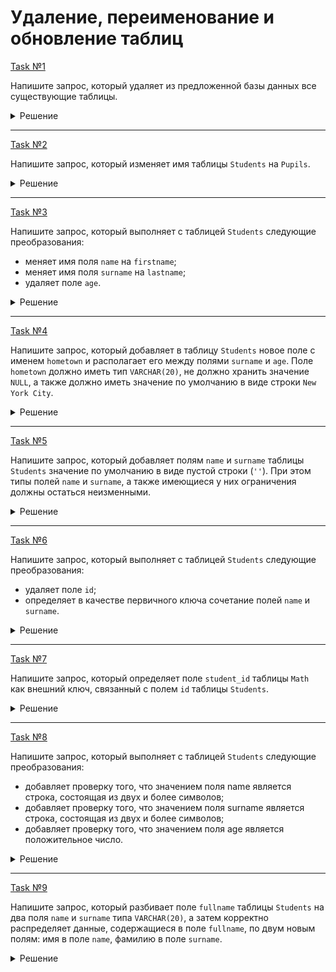 # Удаление, переименование и обновление таблиц

[Task №1](https://stepik.org/lesson/1054084/step/11?unit=1063286)

Напишите запрос, который удаляет из предложенной базы данных все существующие таблицы.

<details>
  <summary>Решение</summary>

  ```sql
  DROP TABLE IF EXISTS Students, Classes, Grades;
  ```

</details>

---

[Task №2](https://stepik.org/lesson/1054084/step/12?unit=1063286)

Напишите запрос, который изменяет имя таблицы `Students` на `Pupils`.

<details>
  <summary>Решение</summary>

  ```sql
  RENAME TABLE Students TO Pupils;
  ```

</details>

---

[Task №3](https://stepik.org/lesson/1054084/step/13?unit=1063286)

Напишите запрос, который выполняет с таблицей `Students` следующие преобразования:

* меняет имя поля `name` на `firstname`;
* меняет имя поля `surname` на `lastname`;
* удаляет поле `age`.

<details>
  <summary>Решение</summary>

  ```sql
  ALTER TABLE Students
  RENAME COLUMN name TO firstname,
  RENAME COLUMN surname TO lastname,
  DROP COLUMN age;
  ```

</details>

---

[Task №4](https://stepik.org/lesson/1054084/step/14?unit=1063286)

Напишите запрос, который добавляет в таблицу `Students` новое поле с именем `hometown` и располагает его между полями `surname` и `age`. Поле `hometown` должно иметь тип `VARCHAR(20)`, не должно хранить значение `NULL`, а также должно иметь значение по умолчанию в виде строки `New York City`.

<details>
  <summary>Решение</summary>

  ```sql
  ALTER TABLE Students
  ADD COLUMN hometown VARCHAR(20) NOT NULL DEFAULT 'New York City' AFTER surname;
  ```

</details>

---

[Task №5](https://stepik.org/lesson/1054084/step/15?unit=1063286)

Напишите запрос, который добавляет полям `name` и `surname` таблицы `Students` значение по умолчанию в виде пустой строки (`''`). При этом типы полей `name` и `surname`, а также имеющиеся у них ограничения должны остаться неизменными.

<details>
  <summary>Решение</summary>

  ```sql
  ALTER TABLE Students
  ALTER COLUMN name SET DEFAULT '',
  ALTER COLUMN surname SET DEFAULT '';
  ```

</details>

---

[Task №6](https://stepik.org/lesson/1054084/step/16?unit=1063286)

Напишите запрос, который выполняет с таблицей `Students` следующие преобразования:

* удаляет поле `id`;
* определяет в качестве первичного ключа сочетание полей `name` и `surname`.

<details>
  <summary>Решение</summary>

  ```sql
  ALTER TABLE Students
  DROP COLUMN id,
  ADD PRIMARY KEY (name, surname);

  ```

</details>

---

[Task №7](https://stepik.org/lesson/1054084/step/17?unit=1063286)

Напишите запрос, который определяет поле `student_id` таблицы `Math` как внешний ключ, связанный с полем `id` таблицы `Students`.

<details>
  <summary>Решение</summary>

  ```sql
  ALTER TABLE Math
  ADD FOREIGN KEY (student_id) REFERENCES Students (id);
  ```

</details>

---

[Task №8](https://stepik.org/lesson/1054084/step/18?unit=1063286)

Напишите запрос, который выполняет с таблицей `Students` следующие преобразования:

* добавляет проверку того, что значением поля name является строка, состоящая из двух и более символов;
* добавляет проверку того, что значением поля surname является строка, состоящая из двух и более символов;
* добавляет проверку того, что значением поля age является положительное число.

<details>
  <summary>Решение</summary>

  ```sql
  ALTER TABLE Students
  ADD CHECK (CHAR_LENGTH(name) >= 2),
  ADD CHECK (CHAR_LENGTH(surname) >= 2),
  ADD CHECK (age > 0);
  ```

</details>

---

[Task №9](https://stepik.org/lesson/1054084/step/19?unit=1063286)

Напишите запрос, который разбивает поле `fullname` таблицы `Students` на два поля `name` и `surname` типа `VARCHAR(20)`, а затем корректно распределяет данные, содержащиеся в поле `fullname`, по двум новым полям: имя в поле `name`, фамилию в поле `surname`.

<details>
  <summary>Решение</summary>

  ```sql
  ALTER TABLE Students
  ADD COLUMN name VARCHAR(20),
  ADD COLUMN surname VARCHAR(20);
  
  UPDATE Students
  SET name = SUBSTRING_INDEX(fullname, ' ', 1),
      surname = SUBSTRING_INDEX(fullname, ' ', -1);
  
  ALTER TABLE Students
  DROP COLUMN fullname;
  ```

</details>
